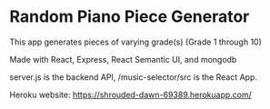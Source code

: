 # Random Piano Piece Generator

This app generates pieces of varying grade(s) (Grade 1 through 10)

Made with React, Express, React Semantic UI, and mongodb

server.js is the backend API, /music-selector/src is the React App.

Heroku website: https://shrouded-dawn-69389.herokuapp.com/
